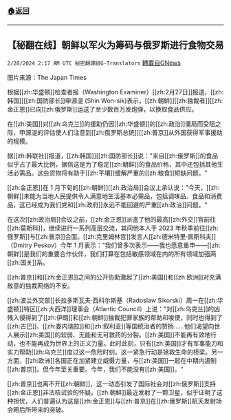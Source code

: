 ###  [:house:返回](README.md)
---


## 【秘翻在线】朝鲜以军火为筹码与俄罗斯进行食物交易
`2/28/2024 2:17 AM UTC 秘密翻譯組G-Translators` [轉載自GNews](https://gnews.org/articles/2347843)

图片来源：The Japan Times

根据[[zh:华盛顿]]检查者报（Washington Examiner）[[zh:2月27日]]报道，[[zh:韩国]][[zh:国防部长]]申源湜 (Shin Won-sik)表示，[[zh:朝鲜]][[zh:独裁者]][[zh:金正恩]]已向[[zh:俄罗斯]]运送了至少数百万发炮弹，以换取食品供应。

在[[zh:美国]]对[[zh:乌克兰]]的援助仍因[[zh:华盛顿]]的[[zh:政治]]僵局而受阻之际，申源湜的评估使人们注意到[[zh:俄罗斯总统]][[zh:普京]]从外国获得军事援助的规模。

据[[zh:韩联社]]报道，[[zh:韩国]][[zh:国防部长]]说："来自[[zh:俄罗斯]]的食品似乎占了最大比例，据信这是为了稳定[[zh:朝鲜]]的食品价格，其中还包括其他生活必需品。这些货物将有助于[[zh:平壤]]缓解严重的[[zh:粮食]]短缺问题。“

[[zh:金正恩]]在 1 月下旬的[[zh:朝鲜]][[zh:政治局]]会议上承认说："今天，[[zh:朝鲜]]未能为当地人民提供令人满意地生活基本必需品，包括调味品、食品和消费品，这已经成为我们党和[[zh:政府]]永远不能回避的严重[[zh:政治]]问题。“

在这次[[zh:政治局]]会议之前，[[zh:金正恩]]派遣了他的最高[[zh:外交]]官前往[[zh:莫斯科]]，继续进行一系列高层交流，其间他本人于 2023 年秋季前往[[zh:俄罗斯]]与[[zh:普京]]会面。[[zh:克里姆林宫]]发言人[[zh:德米特里·佩斯科夫]]（Dmitry Peskov）今年 1 月表示："我们曾多次表示——我也愿意重申——[[zh:朝鲜]]是我们的重要合作伙伴，我们打算在包括敏感领域在内的所有领域加强两[[zh:国关]]系。

[[zh:普京]]和[[zh:金正恩]]之间的公开协助激起了[[zh:美国]]和[[zh:欧洲]]对充满敌意的独裁网络的不安。

[[zh:波兰外交部]]长拉多斯瓦夫·西科尔斯基（Radoslaw Sikorski）周一在[[zh:华盛顿]]特区[[zh:大西洋]]理事会（Atlantic Council）上说："对[[zh:乌克兰]]的凶残入侵得到了[[zh:伊朗]]和[[zh:朝鲜]]独裁犯罪家族的帮助和唆使，同时也得到了[[zh:古巴]]、[[zh:委内瑞拉]]和[[zh:叙利亚]]等国统治者的赞扬......他们渴望向世人展示[[zh:美国]]的软弱、无能和无可救药的分裂。[[zh:美国]]不能再有效地行动，也不能再成为世界上的正义力量。此时此刻，只有[[zh:美国]]才有军事能力和实力帮助[[zh:乌克兰]]度过这一危险时刻。这一紧急行动是拯救生命的桥梁。另一方面，[[zh:欧洲]]各国正在加紧建立威慑力量，与[[zh:美国]]一起在中期内遏制[[zh:普京]]。但今年至关重要。今年，我们不能没有[[zh:美国]]。“

[[zh:普京]]也离不开[[zh:朝鲜]]，这一动态引发了国际社会对[[zh:俄罗斯]]支持[[zh:金正恩]]非法核试验的怀疑。[[zh:朝鲜]]最近发射了一颗卫星，似乎证明了这种担忧，人们普遍认为这是[[zh:金正恩]]与[[zh:普京]]在[[zh:俄罗斯]]航天发射场会晤后所带来的突破。
